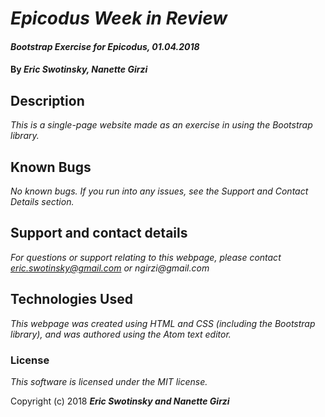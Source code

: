 # _Epicodus Week in Review_

#### _Bootstrap Exercise for Epicodus, 01.04.2018_

#### By _**Eric Swotinsky, Nanette Girzi**_

## Description

_This is a single-page website made as an exercise in using the Bootstrap library._

## Known Bugs

_No known bugs. If you run into any issues, see the Support and Contact Details section._

## Support and contact details

_For questions or support relating to this webpage, please contact eric.swotinsky@gmail.com or ngirzi@gmail.com_

## Technologies Used

_This webpage was created using HTML and CSS (including the Bootstrap library), and was authored using the Atom text editor._

### License

*This software is licensed under the MIT license.*

Copyright (c) 2018 **_Eric Swotinsky and Nanette Girzi_**
